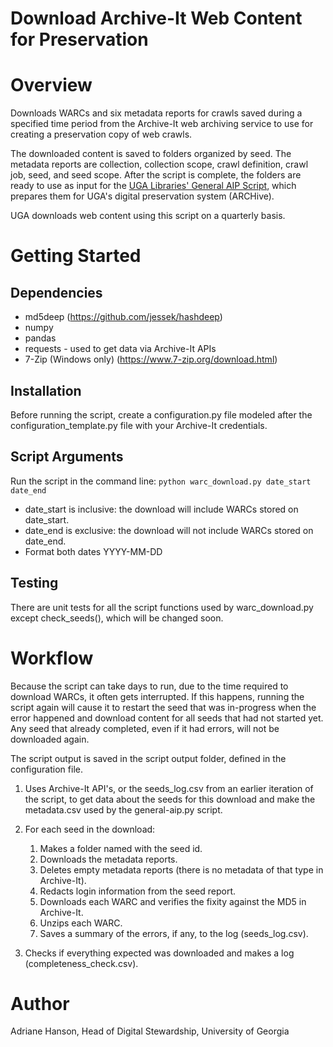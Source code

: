 # Download Archive-It Web Content for Preservation

# Overview
Downloads WARCs and six metadata reports for crawls saved during a specified time period 
from the Archive-It web archiving service to use for creating a preservation copy of web crawls.

The downloaded content is saved to folders organized by seed.
The metadata reports are collection, collection scope, crawl definition, crawl job, seed, and seed scope. 
After the script is complete, the folders are ready to use as input for the [UGA Libraries' General AIP Script](https://github.com/uga-libraries/general-aip), 
which prepares them for UGA's digital preservation system (ARCHive).

UGA downloads web content using this script on a quarterly basis.

# Getting Started

## Dependencies

* md5deep (https://github.com/jessek/hashdeep)
* numpy
* pandas
* requests - used to get data via Archive-It APIs
* 7-Zip (Windows only) (https://www.7-zip.org/download.html)

## Installation

Before running the script, create a configuration.py file modeled after the configuration_template.py file
with your Archive-It credentials.

## Script Arguments

Run the script in the command line: `python warc_download.py date_start date_end`

   * date_start is inclusive: the download will include WARCs stored on date_start.
   * date_end is exclusive: the download will not include WARCs stored on date_end.
   * Format both dates YYYY-MM-DD
   
## Testing

There are unit tests for all the script functions used by warc_download.py except check_seeds(),
which will be changed soon.

# Workflow

Because the script can take days to run, due to the time required to download WARCs, it often gets interrupted. 
If this happens, running the script again will cause it to restart the seed that was in-progress when the error happened 
and download content for all seeds that had not started yet.
Any seed that already completed, even if it had errors, will not be downloaded again.

The script output is saved in the script output folder, defined in the configuration file.

1. Uses Archive-It API's, or the seeds_log.csv from an earlier iteration of the script, 
   to get data about the seeds for this download and make the metadata.csv used by the general-aip.py script. 
   

2. For each seed in the download:
   1. Makes a folder named with the seed id.
   2. Downloads the metadata reports.
   3. Deletes empty metadata reports (there is no metadata of that type in Archive-It).
   4. Redacts login information from the seed report.
   5. Downloads each WARC and verifies the fixity against the MD5 in Archive-It.
   6. Unzips each WARC.      
   7. Saves a summary of the errors, if any, to the log (seeds_log.csv).

   
3. Checks if everything expected was downloaded and makes a log (completeness_check.csv).


# Author
Adriane Hanson, Head of Digital Stewardship, University of Georgia

